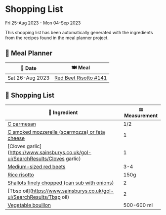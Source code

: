 # Shopping List

Fri 25-Aug 2023 - Mon 04-Sep 2023

This shopping list has been automatically generated with the ingredients from the recipes found in the meal planner project.

## 📅 Meal Planner

|📅 Date| 🍽️ Meal|
|----|----|
|Sat 26-Aug 2023|[Red Beet Risotto #141](https://github.com/bryanbr23/Recipes/issues/141)|

## 🛒 Shopping List

| 🍌 Ingredient| ⚖️ Measurement|
|----------|-----------|
|[C parmesan](https://www.sainsburys.co.uk/gol-ui/SearchResults/C%20parmesan)|1/2|
|[C smoked mozzerella (scarmozza) or feta cheese](https://www.sainsburys.co.uk/gol-ui/SearchResults/C%20smoked%20mozzerella%20(scarmozza)%20or%20feta%20cheese)|1|
|[Cloves	garlic](https://www.sainsburys.co.uk/gol-ui/SearchResults/Cloves	garlic)|1|
|[Medium-sized red beets](https://www.sainsburys.co.uk/gol-ui/SearchResults/Medium-sized%20red%20beets)|3-4|
|[Rice risotto](https://www.sainsburys.co.uk/gol-ui/SearchResults/Rice%20risotto)|150g|
|[Shallots finely chopped (can sub with onions)](https://www.sainsburys.co.uk/gol-ui/SearchResults/Shallots%20finely%20chopped%20(can%20sub%20with%20onions))|2|
|[Tbsp	oil](https://www.sainsburys.co.uk/gol-ui/SearchResults/Tbsp	oil)|2|
|[Vegetable bouillon](https://www.sainsburys.co.uk/gol-ui/SearchResults/Vegetable%20bouillon)|500-600 ml|

